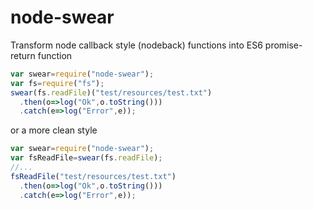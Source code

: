 node-swear
==========

Transform node callback style (nodeback) functions into ES6 promise-return function

```javascript
var swear=require("node-swear");
var fs=require("fs");
swear(fs.readFile)("test/resources/test.txt")
  .then(o=>log("Ok",o.toString()))
  .catch(e=>log("Error",e));
```

or a more clean style

```javascript
var swear=require("node-swear");
var fsReadFile=swear(fs.readFile);
//...
fsReadFile("test/resources/test.txt")
  .then(o=>log("Ok",o.toString()))
  .catch(e=>log("Error",e));
```
